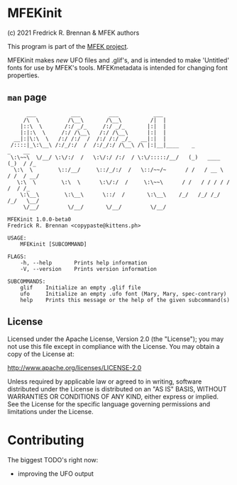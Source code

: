 # MFEKinit

(c) 2021 Fredrick R. Brennan & MFEK authors

This program is part of the [MFEK project](https://github.com/MFEK/).

MFEKinit makes _new_ UFO files and .glif's, and is intended to make 'Untitled' fonts for use by MFEK's tools. MFEKmetadata is intended for changing font properties.

## `man` page
```
      ___           ___         ___           ___
     /\  \         /\__\       /\__\         /|  |
    |::\  \       /:/ _/_     /:/ _/_       |:|  |
    |:|:\  \     /:/ /\__\   /:/ /\__\      |:|  |
  __|:|\:\  \   /:/ /:/  /  /:/ /:/ _/_   __|:|  |
 /::::|_\:\__\ /:/_/:/  /  /:/_/:/ /\__\ /\ |:|__|____    _             _    __
 \:\~~\  \/__/ \:\/:/  /   \:\/:/ /:/  / \:\/:::::/__/   (_)   ____    (_)  / /_
  \:\  \        \::/__/     \::/_/:/  /   \::/~~/~      / /   / __ \  / /  / __/
   \:\  \        \:\  \      \:\/:/  /     \:\~~\      / /   / / / / / /  / /_
    \:\__\        \:\__\      \::/  /       \:\__\    /_/   /_/ /_/ /_/   \__/
     \/__/         \/__/       \/__/         \/__/

MFEKinit 1.0.0-beta0
Fredrick R. Brennan <copypaste@kittens.ph>

USAGE:
    MFEKinit [SUBCOMMAND]

FLAGS:
    -h, --help       Prints help information
    -V, --version    Prints version information

SUBCOMMANDS:
    glif    Initialize an empty .glif file
    ufo     Initialize an empty .ufo font (Mary, Mary, spec-contrary)
    help    Prints this message or the help of the given subcommand(s)
```

## License

Licensed under the Apache License, Version 2.0 (the "License");
you may not use this file except in compliance with the License.
You may obtain a copy of the License at:

http://www.apache.org/licenses/LICENSE-2.0

Unless required by applicable law or agreed to in writing, software
distributed under the License is distributed on an "AS IS" BASIS,
WITHOUT WARRANTIES OR CONDITIONS OF ANY KIND, either express or implied.
See the License for the specific language governing permissions and
limitations under the License.

# Contributing

The biggest TODO's right now:

* improving the UFO output
